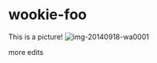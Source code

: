 # wookie-foo

This is a picture!
![img-20140918-wa0001](https://cloud.githubusercontent.com/assets/6940778/13711278/61368354-e7c6-11e5-8796-e436ce2dd3e9.jpg)

more edits
